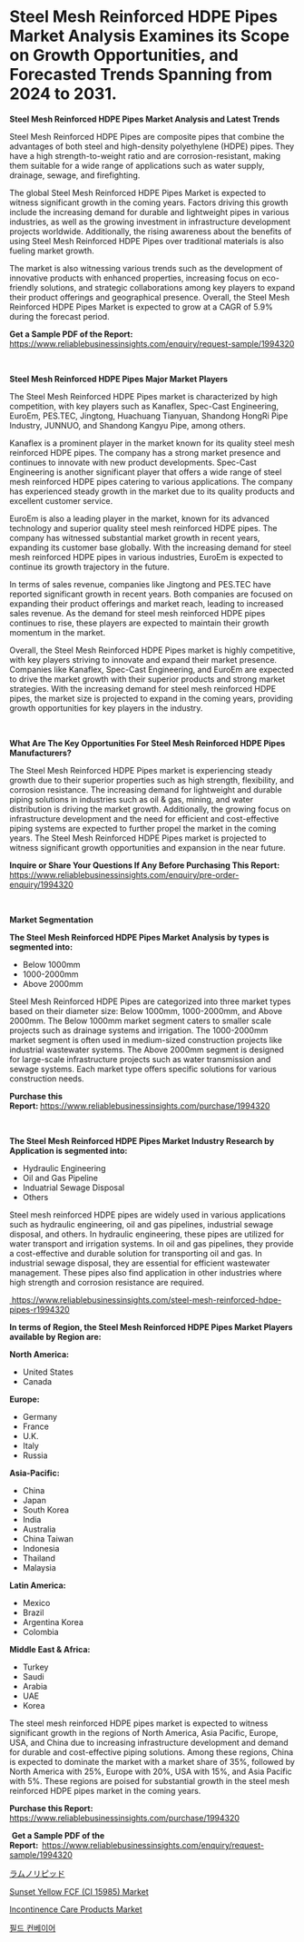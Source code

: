 <p><h1>Steel Mesh Reinforced HDPE Pipes Market Analysis Examines its Scope on Growth Opportunities, and Forecasted Trends Spanning from 2024 to 2031.</h1></p><p><strong>Steel Mesh Reinforced HDPE Pipes Market Analysis and Latest Trends</strong></p>
<p><p>Steel Mesh Reinforced HDPE Pipes are composite pipes that combine the advantages of both steel and high-density polyethylene (HDPE) pipes. They have a high strength-to-weight ratio and are corrosion-resistant, making them suitable for a wide range of applications such as water supply, drainage, sewage, and firefighting.</p><p>The global Steel Mesh Reinforced HDPE Pipes Market is expected to witness significant growth in the coming years. Factors driving this growth include the increasing demand for durable and lightweight pipes in various industries, as well as the growing investment in infrastructure development projects worldwide. Additionally, the rising awareness about the benefits of using Steel Mesh Reinforced HDPE Pipes over traditional materials is also fueling market growth.</p><p>The market is also witnessing various trends such as the development of innovative products with enhanced properties, increasing focus on eco-friendly solutions, and strategic collaborations among key players to expand their product offerings and geographical presence. Overall, the Steel Mesh Reinforced HDPE Pipes Market is expected to grow at a CAGR of 5.9% during the forecast period.</p></p>
<p><strong>Get a Sample PDF of the Report:&nbsp;</strong> <a href="https://www.reliablebusinessinsights.com/enquiry/request-sample/1994320">https://www.reliablebusinessinsights.com/enquiry/request-sample/1994320</a></p>
<p>&nbsp;</p>
<p><strong>Steel Mesh Reinforced HDPE Pipes Major Market Players</strong></p>
<p><p>The Steel Mesh Reinforced HDPE Pipes market is characterized by high competition, with key players such as Kanaflex, Spec-Cast Engineering, EuroEm, PES.TEC, Jingtong, Huachuang Tianyuan, Shandong HongRi Pipe Industry, JUNNUO, and Shandong Kangyu Pipe, among others.</p><p>Kanaflex is a prominent player in the market known for its quality steel mesh reinforced HDPE pipes. The company has a strong market presence and continues to innovate with new product developments. Spec-Cast Engineering is another significant player that offers a wide range of steel mesh reinforced HDPE pipes catering to various applications. The company has experienced steady growth in the market due to its quality products and excellent customer service.</p><p>EuroEm is also a leading player in the market, known for its advanced technology and superior quality steel mesh reinforced HDPE pipes. The company has witnessed substantial market growth in recent years, expanding its customer base globally. With the increasing demand for steel mesh reinforced HDPE pipes in various industries, EuroEm is expected to continue its growth trajectory in the future.</p><p>In terms of sales revenue, companies like Jingtong and PES.TEC have reported significant growth in recent years. Both companies are focused on expanding their product offerings and market reach, leading to increased sales revenue. As the demand for steel mesh reinforced HDPE pipes continues to rise, these players are expected to maintain their growth momentum in the market.</p><p>Overall, the Steel Mesh Reinforced HDPE Pipes market is highly competitive, with key players striving to innovate and expand their market presence. Companies like Kanaflex, Spec-Cast Engineering, and EuroEm are expected to drive the market growth with their superior products and strong market strategies. With the increasing demand for steel mesh reinforced HDPE pipes, the market size is projected to expand in the coming years, providing growth opportunities for key players in the industry.</p></p>
<p>&nbsp;</p>
<p><strong>What Are The Key Opportunities For Steel Mesh Reinforced HDPE Pipes Manufacturers?</strong></p>
<p><p>The Steel Mesh Reinforced HDPE Pipes market is experiencing steady growth due to their superior properties such as high strength, flexibility, and corrosion resistance. The increasing demand for lightweight and durable piping solutions in industries such as oil & gas, mining, and water distribution is driving the market growth. Additionally, the growing focus on infrastructure development and the need for efficient and cost-effective piping systems are expected to further propel the market in the coming years. The Steel Mesh Reinforced HDPE Pipes market is projected to witness significant growth opportunities and expansion in the near future.</p></p>
<p><strong>Inquire or Share Your Questions If Any Before Purchasing This Report:</strong> <a href="https://www.reliablebusinessinsights.com/enquiry/pre-order-enquiry/1994320">https://www.reliablebusinessinsights.com/enquiry/pre-order-enquiry/1994320</a></p>
<p>&nbsp;</p>
<p><strong>Market Segmentation</strong></p>
<p><strong>The Steel Mesh Reinforced HDPE Pipes Market Analysis by types is segmented into:</strong></p>
<p><ul><li>Below 1000mm</li><li>1000-2000mm</li><li>Above 2000mm</li></ul></p>
<p><p>Steel Mesh Reinforced HDPE Pipes are categorized into three market types based on their diameter size: Below 1000mm, 1000-2000mm, and Above 2000mm. The Below 1000mm market segment caters to smaller scale projects such as drainage systems and irrigation. The 1000-2000mm market segment is often used in medium-sized construction projects like industrial wastewater systems. The Above 2000mm segment is designed for large-scale infrastructure projects such as water transmission and sewage systems. Each market type offers specific solutions for various construction needs.</p></p>
<p><strong>Purchase this Report:&nbsp;</strong><a href="https://www.reliablebusinessinsights.com/purchase/1994320">https://www.reliablebusinessinsights.com/purchase/1994320</a></p>
<p>&nbsp;</p>
<p><strong>The Steel Mesh Reinforced HDPE Pipes Market Industry Research by Application is segmented into:</strong></p>
<p><ul><li>Hydraulic Engineering</li><li>Oil and Gas Pipeline</li><li>Induatrial Sewage Disposal</li><li>Others</li></ul></p>
<p><p>Steel mesh reinforced HDPE pipes are widely used in various applications such as hydraulic engineering, oil and gas pipelines, industrial sewage disposal, and others. In hydraulic engineering, these pipes are utilized for water transport and irrigation systems. In oil and gas pipelines, they provide a cost-effective and durable solution for transporting oil and gas. In industrial sewage disposal, they are essential for efficient wastewater management. These pipes also find application in other industries where high strength and corrosion resistance are required.</p></p>
<p><a href="https://www.reliablebusinessinsights.com/steel-mesh-reinforced-hdpe-pipes-r1994320">&nbsp;https://www.reliablebusinessinsights.com/steel-mesh-reinforced-hdpe-pipes-r1994320</a></p>
<p><strong>In terms of Region, the Steel Mesh Reinforced HDPE Pipes Market Players available by Region are:</strong></p>
<p>
    <p> <strong> North America: </strong>
        <ul>
            <li>United States</li>
            <li>Canada</li>
        </ul>
        </p> 
    <p> <strong> Europe: </strong>
        <ul>
            <li>Germany</li>
            <li>France</li>
            <li>U.K.</li>
            <li>Italy</li>
            <li>Russia</li>
        </ul>
        </p> 
    <p> <strong> Asia-Pacific: </strong>
        <ul>
            <li>China</li>
            <li>Japan</li>
            <li>South Korea</li>
            <li>India</li>
            <li>Australia</li>
            <li>China Taiwan</li>
            <li>Indonesia</li>
            <li>Thailand</li>
            <li>Malaysia</li>
        </ul>
        </p> 
    <p> <strong> Latin America: </strong>
        <ul>
            <li>Mexico</li>
            <li>Brazil</li>
            <li>Argentina Korea</li>
            <li>Colombia</li>
        </ul>
        </p> 
    <p> <strong> Middle East & Africa: </strong>
        <ul>
            <li>Turkey</li>
            <li>Saudi</li>
            <li>Arabia</li>
            <li>UAE</li>
            <li>Korea</li>
        </ul>
    </p>
    </p>
<p><p>The steel mesh reinforced HDPE pipes market is expected to witness significant growth in the regions of North America, Asia Pacific, Europe, USA, and China due to increasing infrastructure development and demand for durable and cost-effective piping solutions. Among these regions, China is expected to dominate the market with a market share of 35%, followed by North America with 25%, Europe with 20%, USA with 15%, and Asia Pacific with 5%. These regions are poised for substantial growth in the steel mesh reinforced HDPE pipes market in the coming years.</p></p>
<p><strong>Purchase this Report: </strong><a href="https://www.reliablebusinessinsights.com/purchase/1994320">https://www.reliablebusinessinsights.com/purchase/1994320</a></p>
<p>&nbsp;<strong>Get a Sample PDF of the Report:&nbsp;&nbsp;</strong><a href="https://www.reliablebusinessinsights.com/enquiry/request-sample/1994320">https://www.reliablebusinessinsights.com/enquiry/request-sample/1994320</a></p>
<p><strong></strong></p>
<p><p><a href="https://github.com/ycmtqqhvk3273/Market-Research-Report-List-3/blob/main/43588555505.md">ラムノリピッド</a></p><p><a href="https://github.com/changoleonlaverguenzanoexiste/Market-Research-Report-List-4/blob/main/sunset-yellow-fcf-ci-15985-market.md">Sunset Yellow FCF (CI 15985) Market</a></p><p><a href="https://issuu.com/reportprime-2/docs/incontinence-care-products-market-size-2030.pptx">Incontinence Care Products Market</a></p><p><a href="https://github.com/lkwggful07722/Market-Research-Report-List-3/blob/main/92067919886.md">필드 컨베이어</a></p></p>